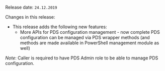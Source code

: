 Release date: `24.12.2019`

Changes in this release:

* This release adds the following new features:
  * More APIs for PDS configuration management - now complete PDS configuration can be managed via PDS wrapper methods (and methods are made available in PowerShell management module as well)

*Note*: Caller is required to have PDS Admin role to be able to manage PDS configuration.
